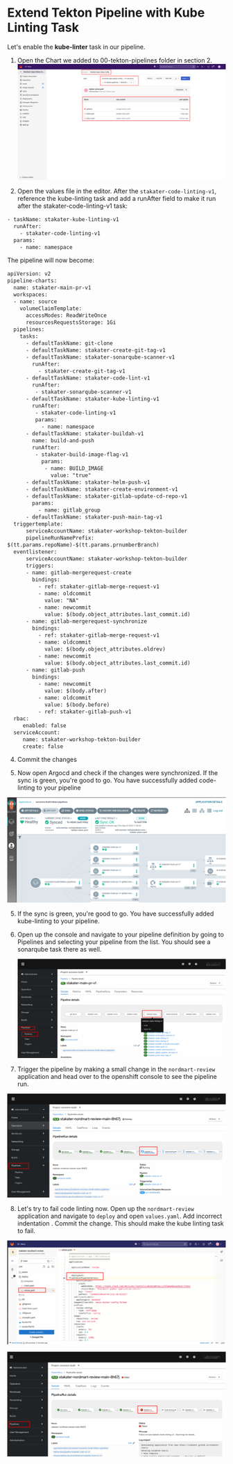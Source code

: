 # Extend Tekton Pipeline with Kube Linting Task

Let's enable the **kube-linter** task in our pipeline.

1. Open the Chart we added to 00-tekton-pipelines folder in section 2.
  ![images/pipelines-nordmart-apps-gitops-config](images/pipelines-nordmart-apps-gitops-config.png)

2. Open the values file in the editor. After the `stakater-code-linting-v1`, reference the kube-linting task and add a runAfter field to make it run after the stakater-code-linting-v1 task:

```
- taskName: stakater-kube-linting-v1
  runAfter:
    - stakater-code-linting-v1
  params:
    - name: namespace

```
The pipeline will now become:
   ````
   apiVersion: v2
   pipeline-charts:
     name: stakater-main-pr-v1
     workspaces:
     - name: source
       volumeClaimTemplate:
         accessModes: ReadWriteOnce
         resourcesRequestsStorage: 1Gi
     pipelines:
       tasks:
         - defaultTaskName: git-clone
         - defaultTaskName: stakater-create-git-tag-v1
         - defaultTaskName: stakater-sonarqube-scanner-v1
           runAfter:
             - stakater-create-git-tag-v1
         - defaultTaskName: stakater-code-lint-v1
           runAfter:
            - stakater-sonarqube-scanner-v1
         - defaultTaskName: stakater-kube-linting-v1
           runAfter:
            - stakater-code-linting-v1
            params:
              - name: namespace
         - defaultTaskName: stakater-buildah-v1
           name: build-and-push
           runAfter:
            - stakater-build-image-flag-v1
              params:
               - name: BUILD_IMAGE
                 value: "true"
         - defaultTaskName: stakater-helm-push-v1
         - defaultTaskName: stakater-create-environment-v1
         - defaultTaskName: stakater-gitlab-update-cd-repo-v1
           params: 
             - name: gitlab_group
         - defaultTaskName: stakater-push-main-tag-v1
     triggertemplate:
         serviceAccountName: stakater-workshop-tekton-builder
         pipelineRunNamePrefix: $(tt.params.repoName)-$(tt.params.prnumberBranch)
     eventlistener:
         serviceAccountName: stakater-workshop-tekton-builder
         triggers:
         - name: gitlab-mergerequest-create
           bindings:
             - ref: stakater-gitlab-merge-request-v1
             - name: oldcommit
               value: "NA"
             - name: newcommit
               value: $(body.object_attributes.last_commit.id)
         - name: gitlab-mergerequest-synchronize
           bindings:
             - ref: stakater-gitlab-merge-request-v1
             - name: oldcommit
               value: $(body.object_attributes.oldrev)
             - name: newcommit
               value: $(body.object_attributes.last_commit.id)
         - name: gitlab-push
           bindings:
             - name: newcommit
               value: $(body.after)
             - name: oldcommit
               value: $(body.before)
             - ref: stakater-gitlab-push-v1
     rbac:
        enabled: false
     serviceAccount:
        name: stakater-workshop-tekton-builder
        create: false

````
4. Commit the changes

5. Now open Argocd and check if the changes were synchronized. If the sync is green, you're good to go. You have successfully added code-linting to your pipeline

![sonar](./images/sonar-argocd.png)

5. If the sync is green, you're good to go. You have successfully added kube-linting to your pipeline.

6. Open up the console and navigate to your pipeline definition by going to Pipelines and selecting your pipeline from the list. You should see a sonarqube task there as well.

   ![kube-lint-openshift](./images/kube-lint-openshift.png)

7. Trigger the pipeline by making a small change in the `nordmart-review` application and head over to the openshift console to see the pipeline run.

![kube-lint-running](./images/kube-lint-running.png)

8. Let's try to fail code linting now. Open up the `nordmart-review` application and navigate to `deploy` and open `values.yaml`. Add incorrect indentation . Commit the change.
   This should make the kube linting task to fail.

![kube-lint-failing](./images/kube-lint-fail.png)


![kube-lint-failing](./images/kube-lint-failing.png)
